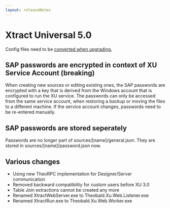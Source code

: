 ```yaml
---
layout: releaseNotes
---
```


# Xtract Universal 5.0
Config files need to be [converted when upgrading.](
https://help.theobald-software.com/en/xtract-universal/introduction/installation-and-update#upgrading-major-releases---configconverter)

## SAP passwords are encrypted in context of XU Service Account (breaking)
When creating new sources or editing existing ones, the SAP passwords
are encrypted with a key that is derived from the Windows account that
is configured to run the XU service.
The passwords can only be accessed from the same service account,
when restoring a backup or moving the files to a different machine.
If the service account changes, passwords need to be re-entered manually.

## SAP passwords are stored seperately
Passwords are no longer part of sources/[name]/general.json.
They are stored in sources/[name]/password.json now.

## Various changes
* Using new TheoRPC implementation for Designer/Server communication
* Removed backward compatibility for custom users before XU 3.0
* Table Join extractions cannot be created any more
* Renamed XtractWebServer.exe to Theobald.Xu.Web.Listener.exe
* Renamed XtractRun.exe to Theobald.Xu.Web.Worker.exe